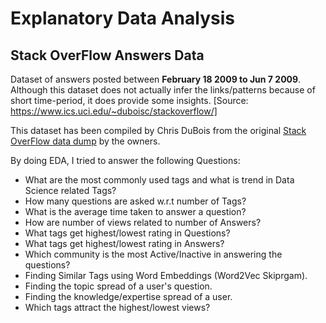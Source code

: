 # Explanatory Data Analysis

## Stack OverFlow Answers Data

Dataset of answers posted between **February 18 2009 to Jun 7 2009**. Although this dataset does not actually infer the links/patterns because of short time-period, it does provide some insights.
[Source: https://www.ics.uci.edu/~duboisc/stackoverflow/]

This dataset has been compiled by Chris DuBois from the original [Stack OverFlow data dump](https://stackoverflow.blog/2009/06/04/stack-overflow-creative-commons-data-dump/) by the owners.

By doing EDA, I tried to answer the following Questions:
 - What are the most commonly used tags and what is trend in Data Science related Tags?
 - How many questions are asked w.r.t number of Tags?
 - What is the average time taken to answer a question?
 - How are number of views related to number of Answers?
 - What tags get highest/lowest rating in Questions?
 - What tags get highest/lowest rating in Answers?
 - Which community is the most Active/Inactive in answering the questions?
 - Finding Similar Tags using Word Embeddings (Word2Vec Skiprgam).
 - Finding the topic spread of a user's question.
 - Finding the knowledge/expertise spread of a user.
 - Which tags attract the highest/lowest views?
